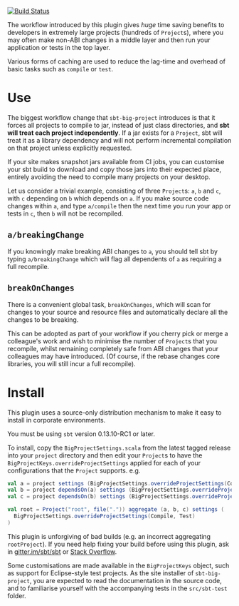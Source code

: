 [![Build Status](http://fommil.com/api/badges/fommil/sbt-big-project/status.svg)](http://fommil.com/fommil/sbt-big-project)

The workflow introduced by this plugin gives *huge* time saving benefits to developers in extremely large projects (hundreds of `Project`s), where you may often make non-ABI changes in a middle layer and then run your application or tests in the top layer.

Various forms of caching are used to reduce the lag-time and overhead of basic tasks such as `compile` or `test`.

# Use

The biggest workflow change that `sbt-big-project` introduces is that it forces all projects to compile to jar, instead of just class directories, and **sbt will treat each project independently**. If a jar exists for a `Project`, sbt will treat it as a library dependency and will not perform incremental compilation on that project unless explicitly requested.

If your site makes snapshot jars available from CI jobs, you can customise your sbt build to download and copy those jars into their expected place, entirely avoiding the need to compile many projects on your desktop.

Let us consider a trivial example, consisting of three `Project`s: `a`, `b` and `c`, with `c` depending on `b` which depends on `a`. If you make source code changes within `a`, and type `a/compile` then the next time you run your app or tests in `c`, then `b` will not be recompiled.

## `a/breakingChange`

If you knowingly make breaking ABI changes to `a`, you should tell sbt by typing `a/breakingChange` which will flag all dependents of `a` as requiring a full recompile.

## `breakOnChanges`

There is a convenient global task, `breakOnChanges`, which will scan for changes to your source and resource files and automatically declare all the changes to be breaking.

This can be adopted as part of your workflow if you cherry pick or merge a colleague's work and wish to minimise the number of `Project`s that you recompile, whilst remaining completely safe from ABI changes that your colleagues may have introduced. (Of course, if the rebase changes core libraries, you will still incur a full recompile).

# Install

This plugin uses a source-only distribution mechanism to make it easy to install in corporate environments.

You must be using `sbt` version 0.13.10-RC1 or later.

To install, copy the `BigProjectSettings.scala` from the latest tagged release into your `project` directory and then edit your `Project`s to have the `BigProjectKeys.overrideProjectSettings` applied for each of your configurations that the `Project` supports. e.g.

```scala
val a = project settings (BigProjectSettings.overrideProjectSettings(Compile, Test))
val b = project dependsOn(a) settings (BigProjectSettings.overrideProjectSettings(Compile, Test, IntegrationTests))
val c = project dependsOn(b) settings (BigProjectSettings.overrideProjectSettings(Compile, Test))

val root = Project("root", file(".")) aggregate (a, b, c) settings (
  BigProjectSettings.overrideProjectSettings(Compile, Test)
)
```

This plugin is unforgiving of bad builds (e.g. an incorrect aggregating `rootProject`). If you need help fixing your build before using this plugin, ask in [gitter.im/sbt/sbt](https://gitter.im/sbt/sbt) or [Stack Overflow](http://stackoverflow.com/questions/tagged/sbt).

Some customisations are made available in the `BigProjectKeys` object, such as support for Eclipse-style test projects. As the site installer of `sbt-big-project`, you are expected to read the documentation in the source code, and to familiarise yourself with the accompanying tests in the `src/sbt-test` folder.
